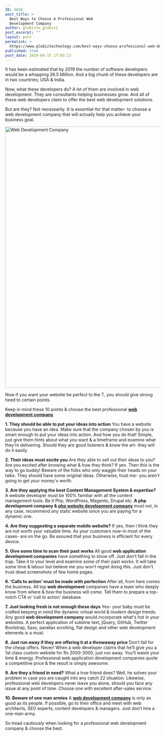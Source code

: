 ```yaml
---
ID: 5650
post_title: >
  Best Ways to Choose A Professional Web
  Development Company
author: globizte_globiz1
post_excerpt: ""
layout: post
permalink: >
  https://www.globiztechnology.com/best-ways-choose-professional-web-development-company/
published: true
post_date: 2019-04-15 17:03:13
---
```

It has been estimated that by 2019 the number of software developers would be a whopping 26.5 Million. And a big chunk of these developers are in two countries; USA &amp; India.

Now, what these developers do? A lot of them are involved in web development. They are consultants helping businesses grow. And all of these web developers claim to offer the best web development solutions.

But are they? Not necessarily. It is essential-for that matter- to choose a web development company that will actually help you achieve your business goal.

<img class="aligncenter wp-image-5656 size-full" src="https://www.globiztechnology.com/wp-content/uploads/2019/04/blog_post_image_concept_2_15-04-2019-1.jpg" alt="Web Development Company" width="808" height="850" />

Now if you want your website be perfect to the T, you should give strong heed to certain points.

Keep in mind these 10 points &amp; choose the best professional <a href="https://www.globiztechnology.com/web-development-company/"><strong>web development company</strong></a>.

<strong>1. They should be able to put your ideas into action</strong>
You have a website because you have an idea. Make sure that the company chosen by you is smart enough to put your ideas into action. And how you do that! Simple, just give them hints about what you want &amp; a timeframe and examine what they’re delivering. Should they are good listeners &amp; know the art- they will do it easily.

<strong>2. Their ideas must excite you</strong>
Are they able to sell out their ideas to you? Are you excited after knowing what &amp; how they think? If yes. Then this is the way to go buddy! Beware of the folks who only waggle their heads on your talks. They should have some original ideas. Otherwise, trust me- you aren't going to get your money's worth.

<strong>3. Are they applying the best Content Management System &amp; expertise?</strong>
A website developer must be 100% familiar with all the content management tools. Be it Php, WordPress, Magento, Drupal etc. <strong>A php development company &amp; <a href="https://www.globiztechnology.com/ppc-company/">php website development company</a></strong> must not, in any case, recommend any static website since you are paying for a dynamic one.

<strong>4. Are they suggesting a separate mobile website?</strong>
If yes, then I think they are not worth your valuable time. As your customers now-in most of the cases- are on the go. Be assured that your business is efficient for every device.

<strong>5. Give some time to scan their past works</strong>
All good <strong>web application development companies</strong> have something to show off. Just don’t fall in the trap. Take it to your level and examine some of their past works. It will take some time &amp; labour but believe me you won’t regret doing this. Just don’t trust dead screenshots of few home pages.

<strong>6. ‘Calls to action’ must be made with perfection</strong>
After all, from here comes the business. All top <strong>web development</strong> companies have a team who deeply know from where &amp; how the business will come. Tell them to prepare a top-notch CTA or ‘call to action’ database.

<strong>7. Just looking fresh is not enough these days</strong>
Yes- your baby must be crafted keeping in mind the dynamic virtual world &amp; modern design trends. Any good <strong>web development company</strong> would incorporate what's hot in your websites. A perfect application of sublime text, jQuery, GitHub, Twitter Bootstrap, Sass, parallax scrolling, flat design and other web development elements is a must.

<strong>8. Just run away if they are offering it at a throwaway price</strong>
Don’t fall for the cheap offers. Never! When a web developer claims that he’ll give you a 1st class custom website for Rs 2000-3000, just run away. You’ll waste your time &amp; energy. Professional web application development companies quote a competitive price &amp; the result is simply awesome.

<strong>9. Are they a friend in need?</strong>
What a true friend does? Well, he solves your problem in case you are caught into any catch 22 situation. Likewise, professional web developers never leave you alone, should you face any issue at any point of time. Choose one with excellent after-sales service.

<strong>10. Beware of one man armies</strong>
A <a href="https://www.globiztechnology.com/"><strong>web development company</strong></a> is only as good as its people. If possible, go to their office and meet with web architects, SEO experts, content developers &amp; managers. Just don’t hire a one-man army.

So tread cautiously when looking for a professional web development company &amp; choose the best.